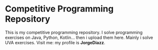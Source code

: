 # Competitive Programming Repository

This is my competitive programming repository. I solve programming exercises on Java, Python, Kotlin... then i upload them here.
Mainly i solve UVA exercises. Visit me: my profile is **JorgeDiazz**. 

 
